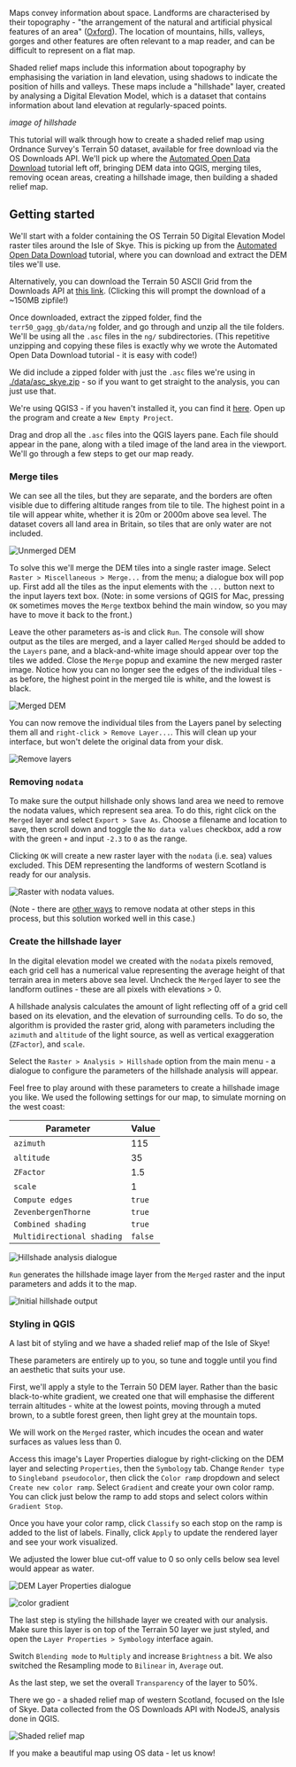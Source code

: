 
Maps convey information about space. Landforms are characterised by their topography - "the arrangement of the natural and artificial physical features of an area" ([Oxford](https://www.lexico.com/en/definition/topography)). The location of mountains, hills, valleys, gorges and other features are often relevant to a map reader, and can be difficult to represent on a flat map.

Shaded relief maps include this information about topography by emphasising the variation in land elevation, using shadows to indicate the position of hills and valleys. These maps include a "hillshade" layer, created by analysing a Digital Elevation Model, which is a dataset that contains information about land elevation at regularly-spaced points.

_image of hillshade_

This tutorial will walk through how to create a shaded relief map using Ordnance Survey's Terrain 50 dataset, available for free download via the OS Downloads API. We'll pick up where the [Automated Open Data Download](#) tutorial left off, bringing DEM data into QGIS, merging tiles, removing ocean areas, creating a hillshade image, then building a shaded relief map.


## Getting started

We'll start with a folder containing the OS Terrain 50 Digital Elevation Model raster tiles around the Isle of Skye. This is picking up from the [Automated Open Data Download](#) tutorial, where you can download and extract the DEM tiles we'll use. 

Alternatively, you can download the Terrain 50 ASCII Grid from the Downloads API at [this link](https://osdatahubapi.os.uk/downloads/v1/products/Terrain50/downloads?area=GB&format=ASCII+Grid+and+GML+%28Grid%29&redirect). (Clicking this will prompt the download of a ~150MB zipfile!)

Once downloaded, extract the zipped folder, find the `terr50_gagg_gb/data/ng` folder, and go through and unzip all the tile folders. We'll be using all the `.asc` files in the `ng/` subdirectories. (This repetitive unzipping and copying these files is exactly why we wrote the Automated Open Data Download tutorial - it is easy with code!)

We did include a zipped folder with just the `.asc` files we're using in [./data/asc_skye.zip](https://raw.githubusercontent.com/johnx25bd/os-data-hub-api-tutorials/master/gis-applications/shaded-relief-map/data/asc_skye.zip) - so if you want to get straight to the analysis, you can just use that. 

We're using QGIS3 - if you haven't installed it, you can find it [here](https://qgis.org/en/site/). Open up the program and create a `New Empty Project`.

Drag and drop all the `.asc` files into the QGIS layers pane. Each file should appear in the pane, along with a tiled image of the land area in the viewport. We'll go through a few steps to get our map ready. 

### Merge tiles

We can see all the tiles, but they are separate, and the borders are often visible due to differing altitude ranges from tile to tile. The highest point in a tile will appear white, whether it is 20m or 2000m above sea level. The dataset covers all land area in Britain, so tiles that are only water are not included.

![Unmerged DEM](https://raw.githubusercontent.com/johnx25bd/os-data-hub-api-tutorials/master/gis-applications/shaded-relief-map/media/unmerged-dem.png)

To solve this we'll merge the DEM tiles into a single raster image. Select `Raster > Miscellaneous > Merge...` from the menu; a dialogue box will pop up. First add all the tiles as the input elements with the `...` button next to the input layers text box. (Note: in some versions of QGIS for Mac, pressing `OK` sometimes moves the `Merge` textbox behind the main window, so you may have to move it back to the front.) 

Leave the other parameters as-is and click `Run`. The console will show output as the tiles are merged, and a layer called `Merged` should be added to the `Layers` pane, and a black-and-white image should appear over top the tiles we added. Close the `Merge` popup and examine the new merged raster image. Notice how you can no longer see the edges of the individual tiles - as before, the highest point in the merged tile is white, and the lowest is black.

![Merged DEM](https://raw.githubusercontent.com/johnx25bd/os-data-hub-api-tutorials/master/gis-applications/shaded-relief-map/media/merged-dem.png)

You can now remove the individual tiles from the Layers panel by selecting them all and `right-click > Remove Layer...`. This will clean up your interface, but won't delete the original data from your disk. 

![Remove layers](https://raw.githubusercontent.com/johnx25bd/os-data-hub-api-tutorials/master/gis-applications/shaded-relief-map/media/remove-layers.png)

### Removing `nodata`

To make sure the output hillshade only shows land area we need to remove the nodata values, which represent sea area. To do this, right click on the `Merged` layer and select `Export > Save As`. Choose a filename and location to save, then scroll down and toggle the `No data values` checkbox, add a row with the green `+` and input `-2.3` to `0` as the range. 

Clicking `OK` will create a new raster layer with the `nodata` (i.e. sea) values excluded.  This DEM representing the landforms of western Scotland is ready for our analysis.

![Raster with nodata values.](https://raw.githubusercontent.com/johnx25bd/os-data-hub-api-tutorials/master/gis-applications/shaded-relief-map/media/removing-nodata.png)

(Note - there are [other ways](https://gis.stackexchange.com/questions/197446/gdal-set-negative-values-to-nodata-or-nan) to remove nodata at other steps in this process, but this solution worked well in this case.)

### Create the hillshade layer

In the digital elevation model we created with the `nodata` pixels removed, each grid cell has a numerical value representing the average height of that terrain area in meters above sea level. Uncheck the `Merged` layer to see the landform outlines - these are all pixels with elevations > 0. 

A hillshade analysis calculates the amount of light reflecting off of a grid cell based on its elevation, and the elevation of surrounding cells. To do so, the algorithm is provided the raster grid, along with parameters including the `azimuth` and `altitude` of the light source, as well as vertical exaggeration (`ZFactor`), and `scale`.

Select the `Raster > Analysis > Hillshade` option from the main menu - a dialogue to configure the parameters of the hillshade analysis will appear.

Feel free to play around with these parameters to create a hillshade image you like. We used the following settings for our map, to simulate morning on the west coast:

| Parameter | Value |
| --- | --- |
| `azimuth` | 115 |
| `altitude` | 35 |
| `ZFactor` | 1.5 |
| `scale` | 1 | 
| `Compute edges` | `true` |
| `ZevenbergenThorne` | `true` |
| `Combined shading` | `true` |
| `Multidirectional shading` | `false` | 

![Hillshade analysis dialogue](https://raw.githubusercontent.com/johnx25bd/os-data-hub-api-tutorials/master/gis-applications/shaded-relief-map/media/hillshade-options.png)

`Run` generates the hillshade image layer from the `Merged` raster and the input parameters and adds it to the map. 

![Initial hillshade output](https://raw.githubusercontent.com/johnx25bd/os-data-hub-api-tutorials/master/gis-applications/shaded-relief-map/media/initial-hillshade.png)

### Styling in QGIS

A last bit of styling and we have a shaded relief map of the Isle of Skye!

These parameters are entirely up to you, so tune and toggle until you find an aesthetic that suits your use. 

First, we'll apply a style to the Terrain 50 DEM layer. Rather than the basic black-to-white gradient, we created one that will emphasise the different terrain altitudes - white at the lowest points, moving through a muted brown, to a subtle forest green, then light grey at the mountain tops. 

We will work on the `Merged` raster, which incudes the ocean and water surfaces as values less than 0.

Access this image's Layer Properties dialogue by right-clicking on the DEM layer and selecting `Properties`, then the `Symbology` tab. Change `Render type` to `Singleband pseudocolor`, then click the `Color ramp` dropdown and select `Create new color ramp`. Select `Gradient` and create your own color ramp. You can click just below the ramp to add stops and select colors within `Gradient Stop`.

Once you have your color ramp, click `Classify` so each stop on the ramp is added to the list of labels. Finally, click `Apply` to update the rendered layer and see your work visualized. 

We adjusted the lower blue cut-off value to 0 so only cells below sea level would appear as water. 

![DEM Layer Properties dialogue](https://raw.githubusercontent.com/johnx25bd/os-data-hub-api-tutorials/master/gis-applications/shaded-relief-map/media/dem-layer-properties.png)

![color gradient](https://raw.githubusercontent.com/johnx25bd/os-data-hub-api-tutorials/master/gis-applications/shaded-relief-map/media/color-ramp.png)

The last step is styling the hillshade layer we created with our analysis. Make sure this layer is on top of the Terrain 50 layer we just styled, and open the `Layer Properties > Symbology` interface again. 

Switch `Blending mode` to `Multiply` and increase `Brightness` a bit. We also switched the Resampling mode to `Bilinear` in, `Average` out.

As the last step, we set the overall `Transparency` of the layer to 50%.

There we go - a shaded relief map of western Scotland, focused on the Isle of Skye. Data collected from the OS Downloads API with NodeJS, analysis done in QGIS.

![Shaded relief map](https://raw.githubusercontent.com/johnx25bd/os-data-hub-api-tutorials/master/gis-applications/shaded-relief-map/media/final-hillshade.png) 

If you make a beautiful map using OS data - let us know!